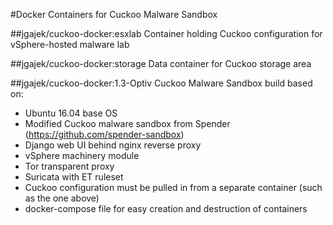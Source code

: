 #Docker Containers for Cuckoo Malware Sandbox

##jgajek/cuckoo-docker:esxlab
Container holding Cuckoo configuration for vSphere-hosted malware lab

##jgajek/cuckoo-docker:storage
Data container for Cuckoo storage area

##jgajek/cuckoo-docker:1.3-Optiv
Cuckoo Malware Sandbox build based on:
- Ubuntu 16.04 base OS
- Modified Cuckoo malware sandbox from Spender (https://github.com/spender-sandbox)
- Django web UI behind nginx reverse proxy
- vSphere machinery module
- Tor transparent proxy
- Suricata with ET ruleset
- Cuckoo configuration must be pulled in from a separate container (such as the one above)
- docker-compose file for easy creation and destruction of containers
